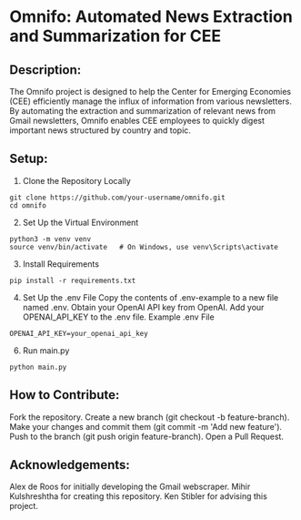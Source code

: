 # Omnifo: Automated News Extraction and Summarization for CEE

## Description:
The Omnifo project is designed to help the Center for Emerging Economies (CEE) efficiently manage the influx of information from various newsletters. By automating the extraction and summarization of relevant news from Gmail newsletters, Omnifo enables CEE employees to quickly digest important news structured by country and topic.

## Setup:
1. Clone the Repository Locally
```
git clone https://github.com/your-username/omnifo.git
cd omnifo
```
2. Set Up the Virtual Environment
```
python3 -m venv venv
source venv/bin/activate   # On Windows, use venv\Scripts\activate
```
3. Install Requirements
```
pip install -r requirements.txt
```
4. Set Up the .env File
Copy the contents of .env-example to a new file named .env.
Obtain your OpenAI API key from OpenAI.
Add your OPENAI_API_KEY to the .env file.
Example .env File
```
OPENAI_API_KEY=your_openai_api_key
```
6. Run main.py
```
python main.py
```

## How to Contribute:
Fork the repository.
Create a new branch (git checkout -b feature-branch).
Make your changes and commit them (git commit -m 'Add new feature').
Push to the branch (git push origin feature-branch).
Open a Pull Request.

## Acknowledgements:
Alex de Roos for initially developing the Gmail webscraper.
Mihir Kulshreshtha for creating this repository.
Ken Stibler for advising this project.
